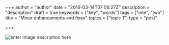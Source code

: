 +++
author = "author"
date = "2016-03-14T07:06:27Z"
description = "description"
draft = true
keywords = ["key", "words"]
tags = ["one", "two"]
title = "Minor enhancements and fixes"
topics = ["topic 1"]
type = "post"

+++
![enter image description here][1]


  [1]: https://res.cloudinary.com/appernetic/v1457939591/c25ymnmuqsfsmqjkk52b
